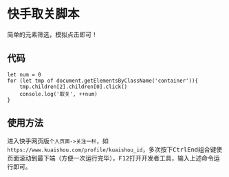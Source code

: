 # 快手取关脚本

<!--more-->

<!--kg-card-begin: markdown--><p>简单的元素筛选，模拟点击即可！</p>
## 代码
<pre><code class=\"language-javascript\">let num = 0<br>for (let tmp of document.getElementsByClassName('container')){<br>    tmp.children[2].children[0].click()<br>    console.log('取关', ++num)<br>}<br></code></pre>

## 使用方法
<p>进入快手网页版<code>个人页面-&gt;关注一栏</code>，如<code>https://www.kuaishou.com/profile/kuaishou_id</code>，多次按下<kbd>Ctrl</kbd><kbd>End</kbd>组合键使页面滚动到最下端（方便一次运行完毕），<kbd>F12</kbd>打开开发者工具，输入上述命令运行即可。</p><!--kg-card-end: markdown-->


